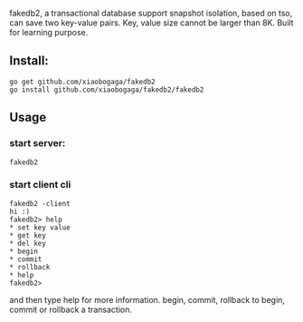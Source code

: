 fakedb2, a transactional database support snapshot isolation, based on tso, can save two key-value pairs. Key, value size cannot be larger than 8K.
Built for learning purpose.

## Install:

```shell script
go get github.com/xiaobogaga/fakedb2
go install github.com/xiaobogaga/fakedb2/fakedb2
```

## Usage

### start server:

```shell script
fakedb2
```

### start client cli

```shell script
fakedb2 -client
hi :)
fakedb2> help
* set key value
* get key
* del key
* begin
* commit
* rollback
* help
fakedb2>
```
and then type help for more information. begin, commit, rollback to begin, commit or rollback a transaction.

